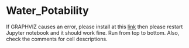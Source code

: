 # Water_Potability

If GRAPHVIZ causes an error, please install at this [link]([url](https://graphviz.org/download/))
then please restart Jupyter notebook and it should work fine.
Run from top to bottom. Also, check the comments for cell descriptions.
